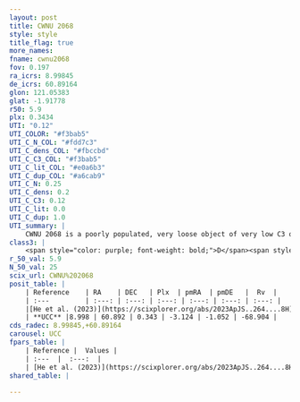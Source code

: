 ```yaml
---
layout: post
title: CWNU 2068
style: style
title_flag: true
more_names: 
fname: cwnu2068
fov: 0.197
ra_icrs: 8.99845
de_icrs: 60.89164
glon: 121.05383
glat: -1.91778
r50: 5.9
plx: 0.3434
UTI: "0.12"
UTI_COLOR: "#f3bab5"
UTI_C_N_COL: "#fdd7c3"
UTI_C_dens_COL: "#fbccbd"
UTI_C_C3_COL: "#f3bab5"
UTI_C_lit_COL: "#e0a6b3"
UTI_C_dup_COL: "#a6cab9"
UTI_C_N: 0.25
UTI_C_dens: 0.2
UTI_C_C3: 0.12
UTI_C_lit: 0.0
UTI_C_dup: 1.0
UTI_summary: |
    CWNU 2068 is a poorly populated, very loose object of very low C3 quality. It was recently reported in the literature.
class3: |
    <span style="color: purple; font-weight: bold;">D</span><span style="color: red; font-weight: bold;">C</span>
r_50_val: 5.9
N_50_val: 25
scix_url: CWNU%202068
posit_table: |
    | Reference    | RA    | DEC   | Plx  | pmRA  | pmDE   |  Rv  |
    | :---         | :---: | :---: | :---: | :---: | :---: | :---: |
    |[He et al. (2023)](https://scixplorer.org/abs/2023ApJS..264....8H) | 9.066 | 60.902 | 0.344 | -3.133 | -1.041 | -- |
    | **UCC** |8.998 | 60.892 | 0.343 | -3.124 | -1.052 | -68.904 | 
cds_radec: 8.99845,+60.89164
carousel: UCC
fpars_table: |
    | Reference |  Values |
    | :---  |  :---:  |
    | [He et al. (2023)](https://scixplorer.org/abs/2023ApJS..264....8H) | `A0=2.2, m-M=12.25, logAge=8.5` |
shared_table: |
    
---
```

